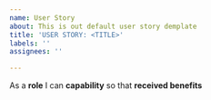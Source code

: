 ```yaml
---
name: User Story
about: This is out default user story demplate
title: 'USER STORY: <TITLE>'
labels: ''
assignees: ''

---
```


As a **role** I can **capability** so that **received benefits**
